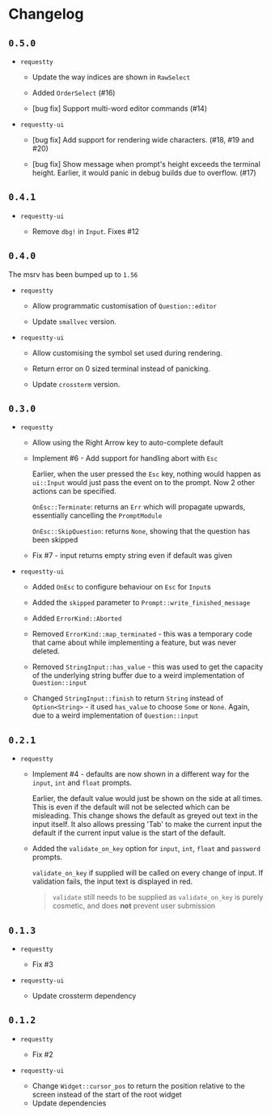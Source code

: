 # Changelog

## `0.5.0`

- `requestty`

  - Update the way indices are shown in `RawSelect`

  - Added `OrderSelect` (#16)

  - [bug fix] Support multi-word editor commands (#14)

- `requestty-ui`

  - [bug fix] Add support for rendering wide characters. (#18, #19 and
    #20)

  - [bug fix] Show message when prompt's height exceeds the terminal
    height. Earlier, it would panic in debug builds due to overflow.
    (#17)

## `0.4.1`

- `requestty-ui`

  - Remove `dbg!` in `Input`. Fixes #12

## `0.4.0`

The msrv has been bumped up to `1.56`

- `requestty`

  - Allow programmatic customisation of `Question::editor`

  - Update `smallvec` version.

- `requestty-ui`

  - Allow customising the symbol set used during rendering.

  - Return error on 0 sized terminal instead of panicking.

  - Update `crossterm` version.

## `0.3.0`

- `requestty`

  - Allow using the Right Arrow key to auto-complete default

  - Implement #6 - Add support for handling abort with `Esc`

    Earlier, when the user pressed the `Esc` key, nothing would happen as
    `ui::Input` would just pass the event on to the prompt. Now 2 other
    actions can be specified.

    `OnEsc::Terminate`: returns an `Err` which will propagate upwards,
    essentially cancelling the `PromptModule`

    `OnEsc::SkipQuestion`: returns `None`, showing that the question has
    been skipped

  - Fix #7 - input returns empty string even if default was given

- `requestty-ui`

  - Added `OnEsc` to configure behaviour on `Esc` for `Input`s

  - Added the `skipped` parameter to `Prompt::write_finished_message`

  - Added `ErrorKind::Aborted`

  - Removed `ErrorKind::map_terminated` - this was a temporary code that
    came about while implementing a feature, but was never deleted.

  - Removed `StringInput::has_value` - this was used to get the capacity
    of the underlying string buffer due to a weird implementation of
    `Question::input`

  - Changed `StringInput::finish` to return `String` instead of
    `Option<String>` - it used `has_value` to choose `Some` or `None`.
    Again, due to a weird implementation of `Question::input`

## `0.2.1`

- `requestty`

  - Implement #4 - defaults are now shown in a different way for the
    `input`, `int` and `float` prompts.

    Earlier, the default value would just be shown on the side at all
    times. This is even if the default will not be selected which can be
    misleading. This change shows the default as greyed out text in the
    input itself. It also allows pressing 'Tab' to make the current
    input the default if the current input value is the start of the
    default.

  - Added the `validate_on_key` option for `input`, `int`, `float` and
    `password` prompts.

    `validate_on_key` if supplied will be called on every change of
    input. If validation fails, the input text is displayed in red.

    > `validate` still needs to be supplied as `validate_on_key` is
    > purely cosmetic, and does **not** prevent user submission

## `0.1.3`

- `requestty`

  - Fix #3

- `requestty-ui`
  - Update crossterm dependency

## `0.1.2`

- `requestty`

  - Fix #2

- `requestty-ui`
  - Change `Widget::cursor_pos` to return the position relative to the
    screen instead of the start of the root widget
  - Update dependencies
